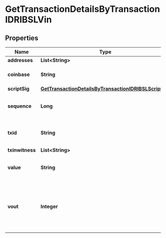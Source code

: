 

# GetTransactionDetailsByTransactionIDRIBSLVin


## Properties

| Name | Type | Description | Notes |
|------------ | ------------- | ------------- | -------------|
|**addresses** | **List&lt;String&gt;** |  |  |
|**coinbase** | **String** | Represents the coinbase hex. |  [optional] |
|**scriptSig** | [**GetTransactionDetailsByTransactionIDRIBSLScriptSig**](GetTransactionDetailsByTransactionIDRIBSLScriptSig.md) |  |  |
|**sequence** | **Long** | Represents the script sequence number. |  |
|**txid** | **String** | Represents the reference transaction identifier. |  [optional] |
|**txinwitness** | **List&lt;String&gt;** |  |  |
|**value** | **String** | Represents the sent/received amount. |  [optional] |
|**vout** | **Integer** | It refers to the index of the output address of this transaction. The index starts from 0. |  [optional] |




